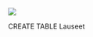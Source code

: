 
![](https://github.com/karoliinaemilia/drinkkiarkisto/blob/master/documentation/kuvat/tietokantakaavio.png)

CREATE TABLE Lauseet
